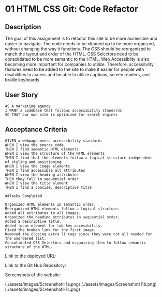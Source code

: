 # 01 HTML CSS Git: Code Refactor

## Description
The goal of this assignment is to refactor this site to be more accessible and easier to navigate. The code needs to be cleaned up to be more organized, without changing the way it functions. The CSS should be reorganized to match the layout and order of the HTML. CSS Selectors need to be consolidated to be more semantic to the HTML. Web Accessiblity is also becoming more important for companies to utilize.  Therefore, accessibility features need to be added to the site to make it easier for people with disabilities to access and be able to utilize captions, screen readers, and braille keyboards.   

## User Story

```
AS A marketing agency
I WANT a codebase that follows accessibility standards
SO THAT our own site is optimized for search engines
```
## Acceptance Criteria

```
GIVEN a webpage meets accessibility standards
WHEN I view the source code
THEN I find semantic HTML elements
WHEN I view the structure of the HTML elements
THEN I find that the elements follow a logical structure independent of styling and positioning
WHEN I view the image elements
THEN I find accessible alt attributes
WHEN I view the heading attributes
THEN they fall in sequential order
WHEN I view the title element
THEN I find a concise, descriptive title
```
```
##Tasks Completed

Organized HTML elements in semantic order.
Reorganized HTML elements follow a logical structure.
Added alt attributes to all images.
Organized the heading attributes in sequential order.
Added a descriptive Title.
Added focus element for tab key accesability.
Fixed the broken link for the first image. 
Removed the closing extra li tags since they were not all needed for the unordered list.
Consolidated CSS Selectors and organizing them to follow semantic structure of the HTML.
```

Link to the deployed URL:

Link to the Git Hub Repository:

Screenshots of the website: 

(./assets/images/ScreenshotH1a.png)
(./assets/images/ScreenshotH1b.png)
(./assets/images/ScreenshotH1c.png)



